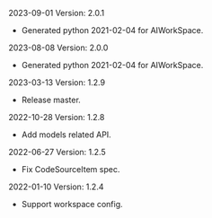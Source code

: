 2023-09-01 Version: 2.0.1
- Generated python 2021-02-04 for AIWorkSpace.

2023-08-08 Version: 2.0.0
- Generated python 2021-02-04 for AIWorkSpace.

2023-03-13 Version: 1.2.9
- Release master.

2022-10-28 Version: 1.2.8
- Add models related API.

2022-06-27 Version: 1.2.5
- Fix CodeSourceItem spec.

2022-01-10 Version: 1.2.4
- Support workspace config.


